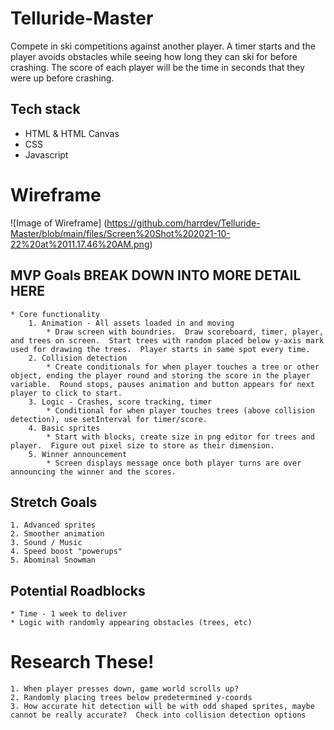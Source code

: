 # Telluride-Master
Compete in ski competitions against another player.  A timer starts and the player avoids obstacles while seeing how long they can ski for before crashing.  The score of each player will be the time in seconds that they were up before crashing.

## Tech stack
* HTML & HTML Canvas
* CSS
* Javascript

# Wireframe
![Image of Wireframe]
(https://github.com/harrdev/Telluride-Master/blob/main/files/Screen%20Shot%202021-10-22%20at%2011.17.46%20AM.png)

## MVP Goals  BREAK DOWN INTO MORE DETAIL HERE
    * Core functionality
        1. Animation - All assets loaded in and moving
            * Draw screen with boundries.  Draw scoreboard, timer, player, and trees on screen.  Start trees with random placed below y-axis mark used for drawing the trees.  Player starts in same spot every time.
        2. Collision detection
            * Create conditionals for when player touches a tree or other object, ending the player round and storing the score in the player variable.  Round stops, pauses animation and button appears for next player to click to start.
        3. Logic - Crashes, score tracking, timer
            * Conditional for when player touches trees (above collision detection), use setInterval for timer/score.
        4. Basic sprites
            * Start with blocks, create size in png editor for trees and player.  Figure out pixel size to store as their dimension.
        5. Winner announcement
            * Screen displays message once both player turns are over announcing the winner and the scores.

## Stretch Goals
    1. Advanced sprites
    2. Smoother animation
    3. Sound / Music
    4. Speed boost "powerups"
    5. Abominal Snowman

## Potential Roadblocks
    * Time - 1 week to deliver
    * Logic with randomly appearing obstacles (trees, etc)

# Research These!
    1. When player presses down, game world scrolls up?
    2. Randomly placing trees below predetermined y-coords
    3. How accurate hit detection will be with odd shaped sprites, maybe cannot be really accurate?  Check into collision detection options
    
